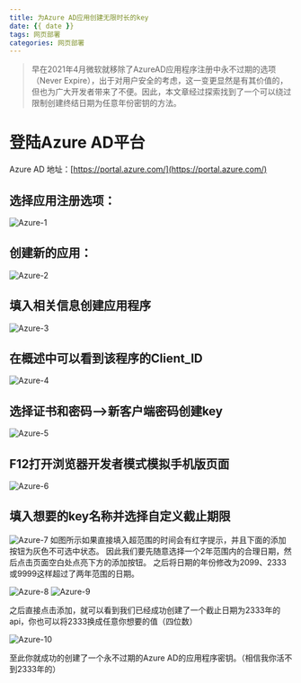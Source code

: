 ```yaml
---
title: 为Azure AD应用创建无限时长的key
date: {{ date }}
tags: 网页部署 
categories: 网页部署
---
```


> 早在2021年4月微软就移除了AzureAD应用程序注册中永不过期的选项（Never Expire），出于对用户安全的考虑，这一变更显然是有其价值的，但也为广大开发者带来了不便。因此，本文章经过探索找到了一个可以绕过限制创建终结日期为任意年份密钥的方法。

# 登陆Azure AD平台

Azure AD 地址：[https://portal.azure.com/](https://portal.azure.com/)

## 选择应用注册选项：

![Azure-1](https://cdn.dmnb.cf/gh/zzy-ac/My-Selves-Cloud@main/images/hexo-plus-plus/1663918066000.png)
## 创建新的应用：

![Azure-2](https://cdn.dmnb.cf/gh/zzy-ac/My-Selves-Cloud@main/images/hexo-plus-plus/Azure-2.webp)
## 填入相关信息创建应用程序

![Azure-3](https://cdn.dmnb.cf/gh/zzy-ac/My-Selves-Cloud@main/images/hexo-plus-plus/Azure-3.webp)
## 在概述中可以看到该程序的Client_ID

![Azure-4](https://cdn.dmnb.cf/gh/zzy-ac/My-Selves-Cloud@main/images/hexo-plus-plus/Azure-4.webp)
## 选择证书和密码—>新客户端密码创建key

![Azure-5](https://cdn.dmnb.cf/gh/zzy-ac/My-Selves-Cloud@main/images/hexo-plus-plus/Azure-5.webp)
## F12打开浏览器开发者模式模拟手机版页面

![Azure-6](https://cdn.dmnb.cf/gh/zzy-ac/My-Selves-Cloud@main/images/hexo-plus-plus/Azure-6.webp)

## 填入想要的key名称并选择自定义截止期限

![Azure-7](https://cdn.dmnb.cf/gh/zzy-ac/My-Selves-Cloud@main/images/hexo-plus-plus/Azure-7.webp)
如图所示如果直接填入超范围的时间会有红字提示，并且下面的添加按钮为灰色不可选中状态。
因此我们要先随意选择一个2年范围内的合理日期，然后点击页面空白处点亮下方的添加按钮。
之后将日期的年份修改为2099、2333或9999这样超过了两年范围的日期。

![Azure-8](https://cdn.dmnb.cf/gh/zzy-ac/My-Selves-Cloud@main/images/hexo-plus-plus/Azure-8.webp)
![Azure-9](https://cdn.dmnb.cf/gh/zzy-ac/My-Selves-Cloud@main/images/hexo-plus-plus/Azure-9.webp)

之后直接点击添加，就可以看到我们已经成功创建了一个截止日期为2333年的api，你也可以将2333换成任意你想要的值（四位数）

![Azure-10](https://cdn.dmnb.cf/gh/zzy-ac/My-Selves-Cloud@main/images/hexo-plus-plus/Azure-10.webp)

至此你就成功的创建了一个永不过期的Azure AD的应用程序密钥。（相信我你活不到2333年的）